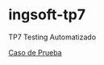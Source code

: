 # ingsoft-tp7
TP7 Testing Automatizado

[Caso de Prueba](https://github.com/marcioflo/ingsoft-tp7/blob/master/src/test/java/org/example/ValidarAccesoCarritoConArticuloAgregadoTest.java)
